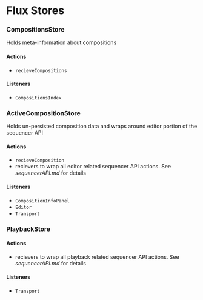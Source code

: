 # Flux Stores

### CompositionsStore

Holds meta-information about compositions

#### Actions

- `recieveCompositions`

#### Listeners

- `CompositionsIndex`

### ActiveCompositionStore

Holds un-persisted composition data and wraps around editor portion of the sequencer API

#### Actions

- `recieveComposition`
- recievers to wrap all editor related sequencer API actions. See *sequencerAPI.md* for details

#### Listeners

- `CompositionInfoPanel`
- `Editor`
- `Transport`

### PlaybackStore

#### Actions

- recievers to wrap all playback related sequencer API actions. See *sequencerAPI.md* for details

#### Listeners

- `Transport`

